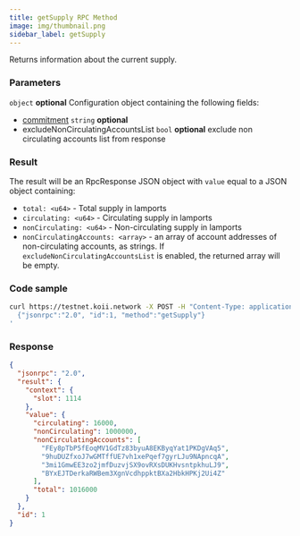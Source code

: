 ```yaml
---
title: getSupply RPC Method
image: img/thumbnail.png
sidebar_label: getSupply
---
```


Returns information about the current supply.

### Parameters
`object` **optional**
Configuration object containing the following fields:
- [commitment](/develop/rpcapi/intro#configuring-state-commitment) `string` **optional**
- excludeNonCirculatingAccountsList `bool` **optional**
exclude non circulating accounts list from response

### Result

The result will be an RpcResponse JSON object with `value` equal to a JSON object containing:

*   `total: <u64>` - Total supply in lamports
*   `circulating: <u64>` - Circulating supply in lamports
*   `nonCirculating: <u64>` - Non-circulating supply in lamports
*   `nonCirculatingAccounts: <array>` - an array of account addresses of non-circulating accounts, as strings. If `excludeNonCirculatingAccountsList` is enabled, the returned array will be empty.

### Code sample

```sh
curl https://testnet.koii.network -X POST -H "Content-Type: application/json" -d '
  {"jsonrpc":"2.0", "id":1, "method":"getSupply"}
'
```


### Response

```json
{
  "jsonrpc": "2.0",
  "result": {
    "context": {
      "slot": 1114
    },
    "value": {
      "circulating": 16000,
      "nonCirculating": 1000000,
      "nonCirculatingAccounts": [
        "FEy8pTbP5fEoqMV1GdTz83byuA8EKByqYat1PKDgVAq5",
        "9huDUZfxoJ7wGMTffUE7vh1xePqef7gyrLJu9NApncqA",
        "3mi1GmwEE3zo2jmfDuzvjSX9ovRXsDUKHvsntpkhuLJ9",
        "BYxEJTDerkaRWBem3XgnVcdhppktBXa2HbkHPKj2Ui4Z"
      ],
      "total": 1016000
    }
  },
  "id": 1
}
```
